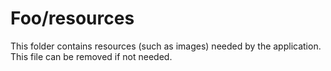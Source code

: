 # Foo/resources

This folder contains resources (such as images) needed by the application. This file can
be removed if not needed.
